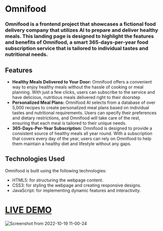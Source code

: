 # Omnifood

### Omnifood is a frontend project that showcases a fictional food delivery company that utilizes AI to prepare and deliver healthy meals. This landing page is designed to highlight the features and benefits of Omnifood, a smart 365-days-per-year food subscription service that is tailored to individual tastes and nutritional needs.

## Features
- **Healthy Meals Delivered to Your Door:** Omnifood offers a convenient way to enjoy healthy meals without the hassle of cooking or meal planning. With just a few clicks, users can subscribe to the service and have delicious, nutritious meals delivered right to their doorstep
- **Personalized Meal Plans:** Omnifood AI selects from a database of over 5,000 recipes to create personalized meal plans based on individual tastes and nutritional requirements. Users can specify their preferences and dietary restrictions, and Omnifood will take care of the rest, ensuring that each meal is tailored to their unique needs.
- **365-Days-Per-Year Subscription:** Omnifood is designed to provide a consistent source of healthy meals all year round. With a subscription that covers every day of the year, users can rely on Omnifood to help them maintain a healthy diet and lifestyle without any gaps.

## Technologies Used
Omnifood is built using the following technologies:

- HTML5: for structuring the webpage content.
- CSS3: for styling the webpage and creating responsive designs.
- JavaScript: for implementing dynamic features and interactivity.

# [LIVE DEMO](https://omnifood-osama-elshimy.netlify.app/)

![Screenshot from 2022-10-19 11-00-24](https://user-images.githubusercontent.com/90342783/196646305-f423cc84-703a-4e5a-bab1-46ab198adcbb.png)
